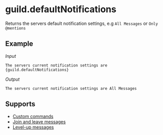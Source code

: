 # guild.defaultNotifications

Returns the servers default notification settings, e.g `All Messages` or `Only @mentions`

## Example

*Input*
```
The servers current notification settings are {guild.defaultNotifications}
```
*Output*
```
The servers current notification settings are All Messages
```

## Supports

* [Custom commands](/custom_commands/)
* [Join and leave messages](/join_leave_messages/)
* [Level-up messages](/levels/)
